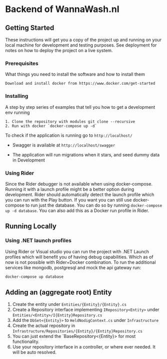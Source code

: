 # Backend of WannaWash.nl

## Getting Started

These instructions will get you a copy of the project up and running on your local machine for development and testing purposes.
See deployment for notes on how to deploy the project on a live system.

### Prerequisites

What things you need to install the software and how to install them

```
Download and install docker from https://www.docker.com/get-started
```
### Installing

A step by step series of examples that tell you how to get a development env running

```
1. Clone the repository with modules git clone --recursive
2. Run with docker `docker-compose up -d`
```

To check if the application is running go to `http://localhost/`
* Swagger is available at `http://localhost/swagger`

* The application will run migrations when it stars, and seed dummy data in Development

### Using Rider

Since the Rider debugger is not available when using docker-compose.
Running it with a launch profile might be a better option during development.
Rider should automatically detect the launch profile which you can run with the Play button.
If you want you can still use docker-compose to run just the database.
You can do so by running `docker-compose up -d database`.
You can also add this as a Docker run profile in Rider.

## Running Locally

### Using .NET launch profiles

Using Rider or Visual studio you can run the project with .NET Launch profiles which will benefit you
of having debug capabilities. Which as of now is not possible with Rider+Docker combination.
To run the additional services like mongodb, postgresql and mock the api gateway run:

```bash
docker-compose up database
```

## Adding an (aggregate root) Entity

1. Create the entity under `Entities/{Entity}/{Entity}.cs`
2. Create a Repository interface implementing `IRepository<Entity>` under `Entities/<Entity>/I{Entity}Repository.cs`
3. Add the `DbSet<{Entity}>` to `HeldNodigContext.cs` under `Infrastructure`
4. Create the actual repository in `Infrastructure/Repositories/{Entity}/{Entity}Repository.cs`
4. You can just extend the `BaseRepository<{Entity}> for most functionality.
5. Use your repository interface in a controller, or where ever needed. It will be auto resolved.

